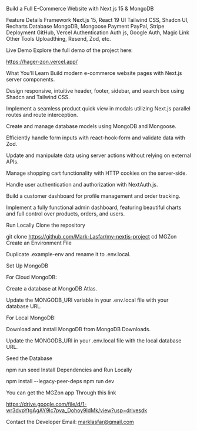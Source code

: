 Build a Full E-Commerce Website with Next.js 15 & MongoDB

Feature Details
Framework Next.js 15, React 19
UI Tailwind CSS, Shadcn UI, Recharts
Database MongoDB, Mongoose
Payment PayPal, Stripe
Deployment GitHub, Vercel
Authentication Auth.js, Google Auth, Magic Link
Other Tools Uploadthing, Resend, Zod, etc.

Live Demo
Explore the full demo of the project here:

https://hager-zon.vercel.app/

What You'll Learn
Build modern e-commerce website pages with Next.js server components.

Design responsive, intuitive header, footer, sidebar, and search box using Shadcn and Tailwind CSS.

Implement a seamless product quick view in modals utilizing Next.js parallel routes and route interception.

Create and manage database models using MongoDB and Mongoose.

Efficiently handle form inputs with react-hook-form and validate data with Zod.

Update and manipulate data using server actions without relying on external APIs.

Manage shopping cart functionality with HTTP cookies on the server-side.

Handle user authentication and authorization with NextAuth.js.

Build a customer dashboard for profile management and order tracking.

Implement a fully functional admin dashboard, featuring beautiful charts and full control over products, orders, and users.

Run Locally
Clone the repository

git clone https://github.com/Mark-Lasfar/my-nextjs-project
cd MGZon
Create an Environment File

Duplicate .example-env and rename it to .env.local.

Set Up MongoDB

For Cloud MongoDB:

Create a database at MongoDB Atlas.

Update the MONGODB_URI variable in your .env.local file with your database URL.

For Local MongoDB:

Download and install MongoDB from MongoDB Downloads.

Update the MONGODB_URI in your .env.local file with the local database URL.

Seed the Database


npm run seed
Install Dependencies and Run Locally

npm install --legacy-peer-deps
npm run dev


You can get the MGZon app 
Through this link 

https://drive.google.com/file/d/1-wr3dvpYtgAgAY9lc7pva_Dohoy9IdMk/view?usp=drivesdk

Contact the Developer
Email: marklasfar@gmail.com
